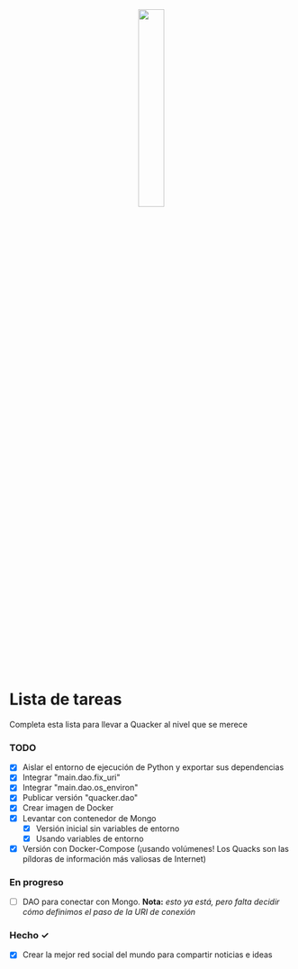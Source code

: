 <center><img src="./static/images/quacker.webp" width = 30%></img>
</center>

# Lista de tareas
Completa esta lista para llevar a Quacker al nivel que se merece

### TODO
- [X] Aislar el entorno de ejecución de Python y exportar sus dependencias
- [X] Integrar "main.dao.fix_uri"
- [X] Integrar "main.dao.os_environ"
- [X] Publicar versión "quacker.dao"
- [X] Crear imagen de Docker
- [X] Levantar con contenedor de Mongo
  - [X] Versión inicial sin variables de entorno
  - [X] Usando variables de entorno
- [X] Versión con Docker-Compose (¡usando volúmenes! Los Quacks son las píldoras de información más valiosas de Internet)

### En progreso
- [ ] DAO para conectar con Mongo. __Nota:__ *esto ya está, pero falta decidir cómo definimos el paso de la URI de conexión*

### Hecho ✓
- [x] Crear la mejor red social del mundo para compartir noticias e ideas